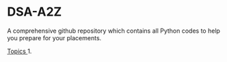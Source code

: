 # DSA-A2Z
A comprehensive github repository which contains all Python codes to help you prepare for your placements.

<u> Topics </u>
1.
